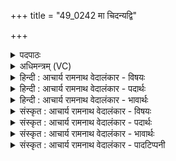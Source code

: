 +++
title = "49_0242 मा चिदन्यद्वि"

+++
<details><summary>पदपाठः</summary>

मा꣢। चि꣣त्। अन्य꣢त्। अ꣣न्। य꣢त्। वि। शँ꣣सत। स꣡खा꣢꣯यः। स। खा꣣यः। मा꣢। रि꣣षण्यत। इ꣡न्द्र꣢꣯म्। इत्। स्तो꣣त। वृ꣡ष꣢꣯णम्। स꣡चा꣢꣯। सु꣣ते꣢। मु꣡हुः꣢꣯। उ꣣क्था꣢। च꣣। शँसत। २४२।
</details>

<details><summary>अधिमन्त्रम् (VC)</summary>

- इन्द्रः
- प्रगाथो घौरः काण्वः
- बृहती
- मध्यमः
- ऐन्द्रं काण्डम्
</details>

<details><summary>हिन्दी : आचार्य रामनाथ वेदालंकार - विषयः</summary>

अगले मन्त्र में एक परमेश्वर ही सबके द्वारा उपासनीय है,इस विषय का प्रतिपादन है।
</details>

<details><summary>हिन्दी : आचार्य रामनाथ वेदालंकार - पदार्थः</summary>

पदार्थान्वयभाषाः -  हे(सखायः)मित्रो!तुम(अन्यत्)दूसरी किसी वस्तु,पत्थर की मूर्ति,नदी,पर्वत आदि की(मा चित्)कभी मत(वि शंसत)उपास्य रूप में पूजा करो, (मा रिषण्यत)जो उपासनीय नहीं हैं,उनकी उपासना करके हानि प्राप्त मत करो।(सुते)ज्ञान,कर्म और भक्ति का रस निष्पादित होनेपर(सचा)साथ मिलकर(वृषणम्)सुखवर्षक(इन्द्रम् इत्)परमेश्वर की ही(स्तोत)स्तुति-उपासना करो और उसके प्रति(मुहुः)पुनः-पुनः(उक्था च)स्तोत्रों का भी(शंसत)गान करो ॥१०॥
</details>

<details><summary>हिन्दी : आचार्य रामनाथ वेदालंकार - भावार्थः</summary>

भावार्थभाषाः -  परिवार, समाज, राष्ट्र और जगत् में जो सम्मान के योग्य हैं, उनका सम्मान तो करना ही चाहिए, किन्तु उनमें से किसी की भी परमेश्वर के रूप में पूजा नहीं करनी चाहिए, न ही नदी, वृक्ष, पर्वत आदि जड़ पदार्थों की पूजा करनी चाहिए। इन्द्र आदि नामों से वेदों में प्रसिद्ध सुखवर्षी एक जगदीश्वर ही पुनः-पुनः स्तुति, प्रार्थना, अर्चना और उपासना करने योग्य है ॥१०॥ इस दशति में मनुष्यों को इन्द्र की स्तुति, अर्चना आदि के लिए प्रेरणा करने, उससे ऐश्वर्य आदि की प्रार्थना करने और इन्द्र के सहचर मरुतों का आह्वान करने के कारण इस दशति के विषय की पूर्व दशति के विषय के साथ संगति जाननी चाहिए ॥ तृतीय प्रपाठक में प्रथम अर्ध की पञ्चम दशति समाप्त ॥ तृतीय अध्याय में प्रथम खण्ड समाप्त ॥
</details>

<details><summary>संस्कृत : आचार्य रामनाथ वेदालंकार - विषयः</summary>

एकः परमेश्वर एव सर्वैरुपासनीय इत्याह।
</details>

<details><summary>संस्कृत : आचार्य रामनाथ वेदालंकार - पदार्थः</summary>

पदार्थान्वयभाषाः -  (सखायः)हे समानख्यानाः सुहृदः!यूयम्(अन्यत्)इतरत् किमपि प्रस्तरप्रतिमानदीशैलादिकम्(मा चित्)नैव(विशंसत)उपास्यत्वेन अर्चत। शंसतिः अर्चतिकर्मा। निघं० ३।१४।(मा रिषण्यत२)अनुपास्यानामुपासनेन रिष्टा हिंसिता न भवत। रिष हिंसायाम् धातोर्निष्ठायां रिष्ट इति जाते,रिष्टम् आत्मन इच्छति रिषण्यति। क्यचि ‘दुरस्युर्द्रविणस्युर्वृषण्यति रिषण्यति। अ० ७।४।३६’इति रिष्टस्य रिषण्भावो निपात्यते।(सुते)ज्ञानकर्मभक्तीनां रसेऽभिषुते सति(सचा)संभूय। सचा सहेत्यर्थः। निरु० ५।५।(वृषणम्)सुखवर्षकम्(इन्द्रम् इत्)परमेश्वरमेव(स्तोत)उपाध्वम्। स्तुत इति प्राप्ते ‘तप्तनप्तनथनाश्च। अ० ७।१।४५’ इति तस्य तबादेशः,तस्य च पित्त्वान्ङिद्वत्त्वाभावे गुणनिषेधो न। संहितायाम् ‘द्व्यचोऽस्तिङः। अ० ६।३।१३५’इति दीर्घः।(मुहुः)पुनः पुनः(उक्था च)स्तोत्राणि च। उक्था उक्थानि। ‘शेश्छन्दसि बहुलम्। अ० ६।१।७०’ इति शेर्लोपः।(शंसत)उच्चारयत,गायत ॥१०॥
</details>

<details><summary>संस्कृत : आचार्य रामनाथ वेदालंकार - भावार्थः</summary>

भावार्थभाषाः -  परिवारे समाजे राष्ट्रे जगति वा ये सम्मानयोग्याः सन्ति तेषां सम्मानस्तु विधेय एव, परं तेषु कश्चिदपि परमेश्वरत्वेन न पूजनीयः। नापि नदीवृक्षपर्वतादीनां जडपदार्थानां पूजा विधेया, किन्तु इन्द्रादिनामभिर्वेदेषु ख्यातः सुखवर्षक एको जगदीश्वर एव मुहुर्मुहुः स्तोतव्यः प्रार्थनीयोऽर्चनीय उपासनीयश्च ॥१०॥ अत्रेन्द्रस्य स्तुत्यर्चनाद्यर्थं जनानां प्रेरणात्, ततो भगादिप्रार्थनात्, तत्सहचराणां मरुतां चाह्वानादेतद्दशत्यर्थस्य पूर्वदशत्यर्थेन सह संगतिर्वेद्या ॥ इति तृतीये प्रपाठके प्रथमार्धे पञ्चमी दशतिः। इति तृतीयेऽध्याये प्रथमः खण्डः।
</details>

<details><summary>संस्कृत : आचार्य रामनाथ वेदालंकार - पादटिप्पनी</summary>

टिप्पणी:   १. ऋ० ८।१।१, साम० १३६०, अथ० २०।८५।१ २. मा रिषण्यत क्षीणा मा भवत—इति भ०। अन्यदीयस्तोत्रोच्चारेण वृथोपक्षीणा मा भवत—इति सा०।
</details>